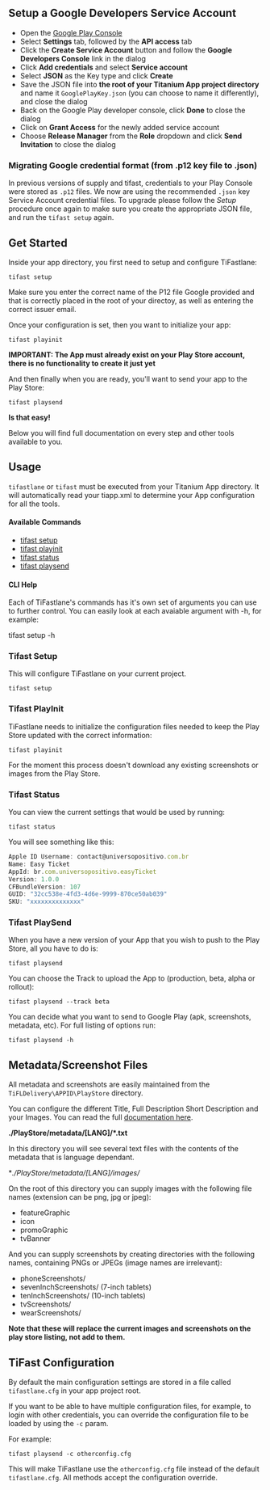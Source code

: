 ## Setup a Google Developers Service Account

- Open the [Google Play Console](https://play.google.com/apps/publish/)
- Select **Settings** tab, followed by the **API access** tab
- Click the **Create Service Account** button and follow the **Google Developers Console** link in the dialog
- Click **Add credentials** and select **Service account**
- Select **JSON** as the Key type and click **Create**
- Save the JSON file into **the root of your Titanium App project directory** and name it `GooglePlayKey.json` (you can choose to name it differently), and close the dialog
- Back on the Google Play developer console, click **Done** to close the dialog
- Click on **Grant Access** for the newly added service account
- Choose **Release Manager** from the **Role** dropdown and click **Send Invitation** to close the dialog

### Migrating Google credential format (from .p12 key file to .json)

In previous versions of supply and tifast, credentials to your Play Console were stored as `.p12` files. We now are using the recommended `.json` key Service Account credential files. To upgrade please follow the *Setup* procedure once again to make sure you create the appropriate JSON file, and run the `tifast setup` again.

## Get Started

Inside your app directory, you first need to setup and configure TiFastlane:

	tifast setup

Make sure you enter the correct name of the P12 file Google provided and that is correctly placed in the root of your directoy, as well as entering the correct issuer email.

Once your configuration is set, then you want to initialize your app:

	tifast playinit

**IMPORTANT: The App must already exist on your Play Store account, there is no functionality to create it just yet**

And then finally when you are ready, you'll want to send your app to the Play Store:

	tifast playsend

**Is that easy!**

Below you will find full documentation on every step and other tools available to you.

## Usage

`tifastlane` or `tifast` must be executed from your Titanium App directory. It will automatically read your tiapp.xml to determine your App configuration for all the tools.

#### Available Commands
* [tifast setup](#tifast-setup)
* [tifast playinit](#tifast-init)
* [tifast status](#tifast-status)
* [tifast playsend](#tifast-send)

#### CLI Help

Each of TiFastlane's commands has it's own set of arguments you can use to further control. You can easily look at each avaiable argument with -h, for example:

tifast setup -h

### Tifast Setup
This will configure TiFastlane on your current project.

    tifast setup

### Tifast PlayInit
TiFastlane needs to initialize the configuration files needed to keep the Play Store updated with the correct information:

    tifast playinit

For the moment this process doesn't download any existing screenshots or images from the Play Store.

### Tifast Status
You can view the current settings that would be used by running:

    tifast status

You will see something like this:

```javascript
Apple ID Username: contact@universopositivo.com.br
Name: Easy Ticket
AppId: br.com.universopositivo.easyTicket
Version: 1.0.0
CFBundleVersion: 107
GUID: "32cc538e-4fd3-4d6e-9999-870ce50ab039"
SKU: "xxxxxxxxxxxxxx"
```

### Tifast PlaySend

When you have a new version of your App that you wish to push to the Play Store, all you have to do is:

	tifast playsend

You can choose the Track to upload the App to (production, beta, alpha or rollout):

	tifast playsend --track beta

You can decide what you want to send to Google Play (apk, screenshots, metadata, etc). For full listing of options run:

    tifast playsend -h


## Metadata/Screenshot Files

All metadata and screenshots are easily maintained from the `TiFLDelivery\APPID\PlayStore` directory.

You can configure the different Title, Full Description Short Description and your Images. You can read the full [documentation here](https://github.com/fastlane/supply).

**./PlayStore/metadata/[LANG]/*.txt**

In this directory you will see several text files with the contents of the metadata that is language dependant.

**./PlayStore/metadata/[LANG]/images/*

On the root of this directory you can supply images with the following file names (extension can be png, jpg or jpeg):

* featureGraphic
* icon
* promoGraphic
* tvBanner


And you can supply screenshots by creating directories with the following names, containing PNGs or JPEGs (image names are irrelevant):

* phoneScreenshots/
* sevenInchScreenshots/ (7-inch tablets)
* tenInchScreenshots/ (10-inch tablets)
* tvScreenshots/
* wearScreenshots/

**Note that these will replace the current images and screenshots on the play store listing, not add to them.**

## TiFast Configuration

By default the main configuration settings are stored in a file called `tifastlane.cfg` in your app project root.

If you want to be able to have multiple configuration files, for example, to login with other credentials, you can override the configuration file to be loaded by using the `-c` param.

For example:

	tifast playsend -c otherconfig.cfg
	
This will make TiFastlane use the `otherconfig.cfg` file instead of the default `tifastlane.cfg`. All methods accept the configuration override.
